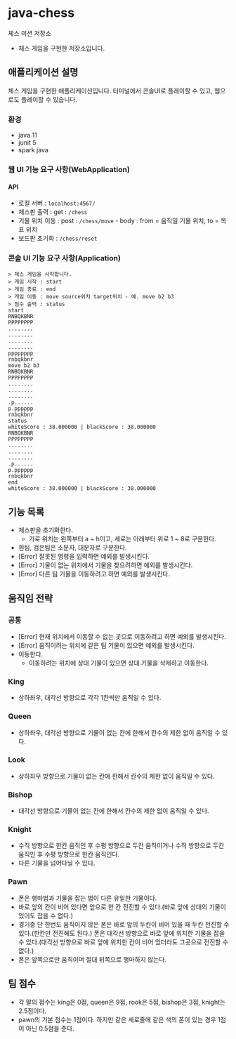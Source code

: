 # java-chess

체스 미션 저장소
- 체스 게임을 구현한 저장소입니다.

## 애플리케이션 설명
체스 게임을 구현한 애플리케이션입니다.
터미널에서 콘솔UI로 플레이할 수 있고, 웹으로도 플레이할 수 있습니다.

### 환경
- java 11
- junit 5
- spark java

### 웹 UI 기능 요구 사항(WebApplication)

#### API

- 로컬 서버 : `localhost:4567/`
- 체스판 출력 : get : `/chess`
- 기물 위치 이동 : post : `/chess/move` - body : from = 움직일 기물 위치, to = 목표 위치
- 보드판 초기화 : `/chess/reset`

### 콘솔 UI 기능 요구 사항(Application)
```text
> 체스 게임을 시작합니다.
> 게임 시작 : start
> 게임 종료 : end
> 게임 이동 : move source위치 target위치 - 예. move b2 b3
> 점수 출력 : status
start
RNBQKBNR
PPPPPPPP
........
........
........
........
pppppppp
rnbqkbnr
move b2 b3
RNBQKBNR
PPPPPPPP
........
........
........
.p......
p.pppppp
rnbqkbnr
status
whiteScore : 38.000000 | blackScore : 38.000000
RNBQKBNR
PPPPPPPP
........
........
........
.p......
p.pppppp
rnbqkbnr
end
whiteScore : 38.000000 | blackScore : 38.000000

```

## 기능 목록

- 체스판을 초기화한다.
  - 가로 위치는 왼쪽부터 a ~ h이고, 세로는 아래부터 위로 1 ~ 8로 구분한다.
- 흰팀, 검은팀은 소문자, 대문자로 구분한다.
- [Error] 잘못된 명령을 입력하면 예외를 발생시킨다.
- [Error] 기물이 없는 위치에서 기물을 찾으려하면 예외를 발생시킨다.
- [Error] 다른 팀 기물을 이동하려고 하면 예외를 발생시킨다.

## 움직임 전략

### 공통

- [Error] 현재 위치에서 이동할 수 없는 곳으로 이동하려고 하면 예외를 발생시킨다.
- [Error] 움직이려는 위치에 같은 팀 기물이 있으면 예외를 발생시킨다.
- 이동한다.
  - 이동하려는 위치에 상대 기물이 있으면 상대 기물을 삭제하고 이동한다.

### King

- 상하좌우, 대각선 방향으로 각각 1칸씩만 움직일 수 있다.

### Queen

- 상하좌우, 대각선 방향으로 기물이 없는 칸에 한해서 칸수의 제한 없이 움직일 수 있다.

### Look

- 상하좌우 방향으로 기물이 없는 칸에 한해서 칸수의 제한 없이 움직일 수 있다.

### Bishop

- 대각선 방향으로 기물이 없는 칸에 한해서 칸수의 제한 없이 움직일 수 있다.

### Knight

- 수직 방향으로 한칸 움직인 후 수평 방향으로 두칸 움직이거나 수직 방향으로 두칸 움직인 후 수평 방향으로 한칸 움직인다.
- 다른 기물을 넘어다닐 수 있다.

### Pawn

- 폰은 행마법과 기물을 잡는 법이 다른 유일한 기물이다.
- 바로 앞의 칸이 비어 있다면 앞으로 한 칸 전진할 수 있다.(바로 앞에 상대의 기물이 있어도 잡을 수 없다.)
- 경기중 단 한번도 움직이지 않은 폰은 바로 앞의 두칸이 비어 있을 때 두칸 전진할 수 있다.(한칸만 전진해도 된다.) 폰은 대각선 방향으로 바로 앞에 위치한 기물을 잡을 수 있다.(대각선 방향으로 바로 앞에
  위치한 칸이 비어 있더라도 그곳으로 전진할 수 없다.)
- 폰은 앞쪽으로만 움직이며 절대 뒤쪽으로 행마하지 않는다.

## 팀 점수

- 각 말의 점수는 king은 0점, queen은 9점, rook은 5점, bishop은 3점, knight는 2.5점이다.
- pawn의 기본 점수는 1점이다. 하지만 같은 세로줄에 같은 색의 폰이 있는 경우 1점이 아닌 0.5점을 준다.

